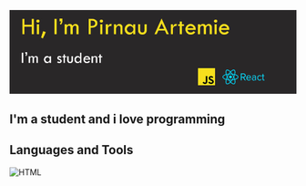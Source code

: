 ![Header](https://github.com/ArtemiePirnau/ArtemiePirnau/blob/main/banner.jpg)

## I'm a student and i love programming

## Languages and Tools

![HTML](https://img.shields.io/badge/HTML-black??style=for-the-badge&logo="https://upload.wikimedia.org/wikipedia/commons/thumb/6/61/HTML5_logo_and_wordmark.svg/1200px-HTML5_logo_and_wordmark.svg.png")
